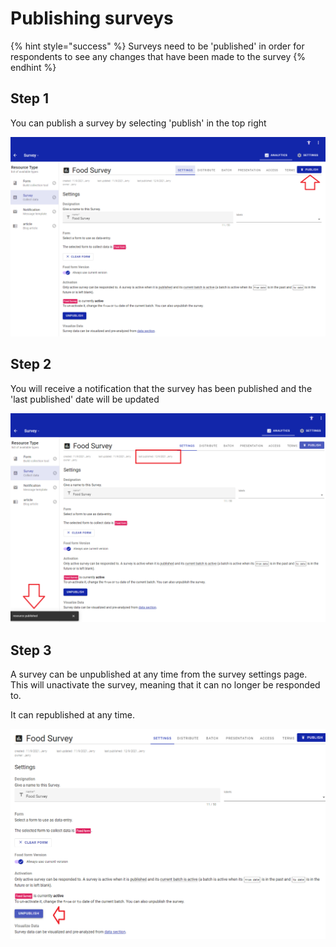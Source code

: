 # Publishing surveys

{% hint style="success" %}
Surveys need to be 'published' in order for respondents to see any changes that have been made to the survey
{% endhint %}

## Step 1

You can publish a survey by selecting 'publish' in the top right

![](<../../.gitbook/assets/image (306) (1) (1).png>)

## Step 2

You will receive a notification that the survey has been published and the 'last published' date will be updated

![](<../../.gitbook/assets/image (314) (1).png>)

## Step 3

A survey can be unpublished at any time from the survey settings page.  This will unactivate the survey, meaning that it can no longer be responded to.

It can republished at any time.

![](<../../.gitbook/assets/image (310) (1) (1).png>)
